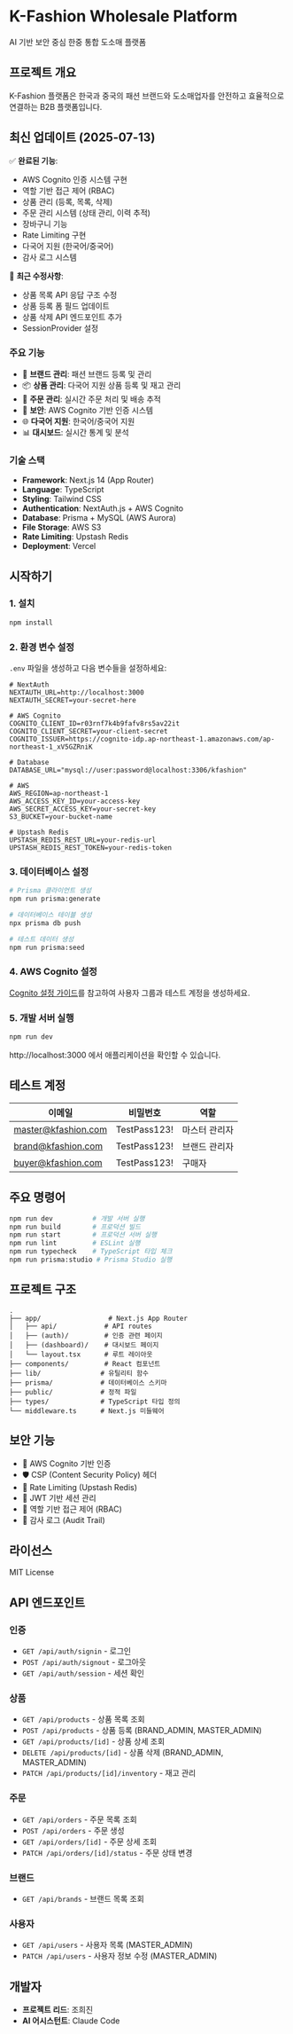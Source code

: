 # K-Fashion Wholesale Platform

AI 기반 보안 중심 한중 통합 도소매 플랫폼

## 프로젝트 개요

K-Fashion 플랫폼은 한국과 중국의 패션 브랜드와 도소매업자를 안전하고 효율적으로 연결하는 B2B 플랫폼입니다.

## 최신 업데이트 (2025-07-13)

✅ **완료된 기능**:
- AWS Cognito 인증 시스템 구현
- 역할 기반 접근 제어 (RBAC)
- 상품 관리 (등록, 목록, 삭제)
- 주문 관리 시스템 (상태 관리, 이력 추적)
- 장바구니 기능
- Rate Limiting 구현
- 다국어 지원 (한국어/중국어)
- 감사 로그 시스템

🔧 **최근 수정사항**:
- 상품 목록 API 응답 구조 수정
- 상품 등록 폼 필드 업데이트
- 상품 삭제 API 엔드포인트 추가
- SessionProvider 설정

### 주요 기능

- 🏢 **브랜드 관리**: 패션 브랜드 등록 및 관리
- 📦 **상품 관리**: 다국어 지원 상품 등록 및 재고 관리
- 🛒 **주문 관리**: 실시간 주문 처리 및 배송 추적
- 🔐 **보안**: AWS Cognito 기반 인증 시스템
- 🌐 **다국어 지원**: 한국어/중국어 지원
- 📊 **대시보드**: 실시간 통계 및 분석

### 기술 스택

- **Framework**: Next.js 14 (App Router)
- **Language**: TypeScript
- **Styling**: Tailwind CSS
- **Authentication**: NextAuth.js + AWS Cognito
- **Database**: Prisma + MySQL (AWS Aurora)
- **File Storage**: AWS S3
- **Rate Limiting**: Upstash Redis
- **Deployment**: Vercel

## 시작하기

### 1. 설치

```bash
npm install
```

### 2. 환경 변수 설정

`.env` 파일을 생성하고 다음 변수들을 설정하세요:

```env
# NextAuth
NEXTAUTH_URL=http://localhost:3000
NEXTAUTH_SECRET=your-secret-here

# AWS Cognito
COGNITO_CLIENT_ID=r03rnf7k4b9fafv8rs5av22it
COGNITO_CLIENT_SECRET=your-client-secret
COGNITO_ISSUER=https://cognito-idp.ap-northeast-1.amazonaws.com/ap-northeast-1_xV5GZRniK

# Database
DATABASE_URL="mysql://user:password@localhost:3306/kfashion"

# AWS
AWS_REGION=ap-northeast-1
AWS_ACCESS_KEY_ID=your-access-key
AWS_SECRET_ACCESS_KEY=your-secret-key
S3_BUCKET=your-bucket-name

# Upstash Redis
UPSTASH_REDIS_REST_URL=your-redis-url
UPSTASH_REDIS_REST_TOKEN=your-redis-token
```

### 3. 데이터베이스 설정

```bash
# Prisma 클라이언트 생성
npm run prisma:generate

# 데이터베이스 테이블 생성
npx prisma db push

# 테스트 데이터 생성
npm run prisma:seed
```

### 4. AWS Cognito 설정

[Cognito 설정 가이드](./docs/cognito-setup.md)를 참고하여 사용자 그룹과 테스트 계정을 생성하세요.

### 5. 개발 서버 실행

```bash
npm run dev
```

http://localhost:3000 에서 애플리케이션을 확인할 수 있습니다.

## 테스트 계정

| 이메일 | 비밀번호 | 역할 |
|--------|----------|------|
| master@kfashion.com | TestPass123! | 마스터 관리자 |
| brand@kfashion.com | TestPass123! | 브랜드 관리자 |
| buyer@kfashion.com | TestPass123! | 구매자 |

## 주요 명령어

```bash
npm run dev          # 개발 서버 실행
npm run build        # 프로덕션 빌드
npm run start        # 프로덕션 서버 실행
npm run lint         # ESLint 실행
npm run typecheck    # TypeScript 타입 체크
npm run prisma:studio # Prisma Studio 실행
```

## 프로젝트 구조

```
.
├── app/                 # Next.js App Router
│   ├── api/            # API routes
│   ├── (auth)/         # 인증 관련 페이지
│   ├── (dashboard)/    # 대시보드 페이지
│   └── layout.tsx      # 루트 레이아웃
├── components/         # React 컴포넌트
├── lib/               # 유틸리티 함수
├── prisma/            # 데이터베이스 스키마
├── public/            # 정적 파일
├── types/             # TypeScript 타입 정의
└── middleware.ts      # Next.js 미들웨어
```

## 보안 기능

- 🔐 AWS Cognito 기반 인증
- 🛡️ CSP (Content Security Policy) 헤더
- 🚦 Rate Limiting (Upstash Redis)
- 🔑 JWT 기반 세션 관리
- 👥 역할 기반 접근 제어 (RBAC)
- 📝 감사 로그 (Audit Trail)

## 라이선스

MIT License

## API 엔드포인트

### 인증
- `GET /api/auth/signin` - 로그인
- `POST /api/auth/signout` - 로그아웃
- `GET /api/auth/session` - 세션 확인

### 상품
- `GET /api/products` - 상품 목록 조회
- `POST /api/products` - 상품 등록 (BRAND_ADMIN, MASTER_ADMIN)
- `GET /api/products/[id]` - 상품 상세 조회
- `DELETE /api/products/[id]` - 상품 삭제 (BRAND_ADMIN, MASTER_ADMIN)
- `PATCH /api/products/[id]/inventory` - 재고 관리

### 주문
- `GET /api/orders` - 주문 목록 조회
- `POST /api/orders` - 주문 생성
- `GET /api/orders/[id]` - 주문 상세 조회
- `PATCH /api/orders/[id]/status` - 주문 상태 변경

### 브랜드
- `GET /api/brands` - 브랜드 목록 조회

### 사용자
- `GET /api/users` - 사용자 목록 (MASTER_ADMIN)
- `PATCH /api/users` - 사용자 정보 수정 (MASTER_ADMIN)

## 개발자

- **프로젝트 리드**: 조희진
- **AI 어시스턴트**: Claude Code